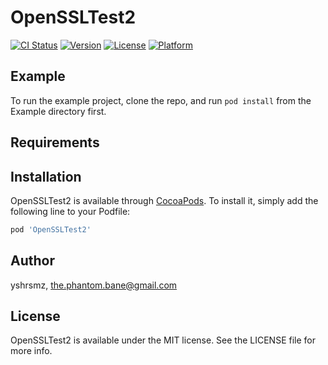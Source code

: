 # OpenSSLTest2

[![CI Status](https://img.shields.io/travis/yshrsmz/OpenSSLTest2.svg?style=flat)](https://travis-ci.org/yshrsmz/OpenSSLTest2)
[![Version](https://img.shields.io/cocoapods/v/OpenSSLTest2.svg?style=flat)](https://cocoapods.org/pods/OpenSSLTest2)
[![License](https://img.shields.io/cocoapods/l/OpenSSLTest2.svg?style=flat)](https://cocoapods.org/pods/OpenSSLTest2)
[![Platform](https://img.shields.io/cocoapods/p/OpenSSLTest2.svg?style=flat)](https://cocoapods.org/pods/OpenSSLTest2)

## Example

To run the example project, clone the repo, and run `pod install` from the Example directory first.

## Requirements

## Installation

OpenSSLTest2 is available through [CocoaPods](https://cocoapods.org). To install
it, simply add the following line to your Podfile:

```ruby
pod 'OpenSSLTest2'
```

## Author

yshrsmz, the.phantom.bane@gmail.com

## License

OpenSSLTest2 is available under the MIT license. See the LICENSE file for more info.
